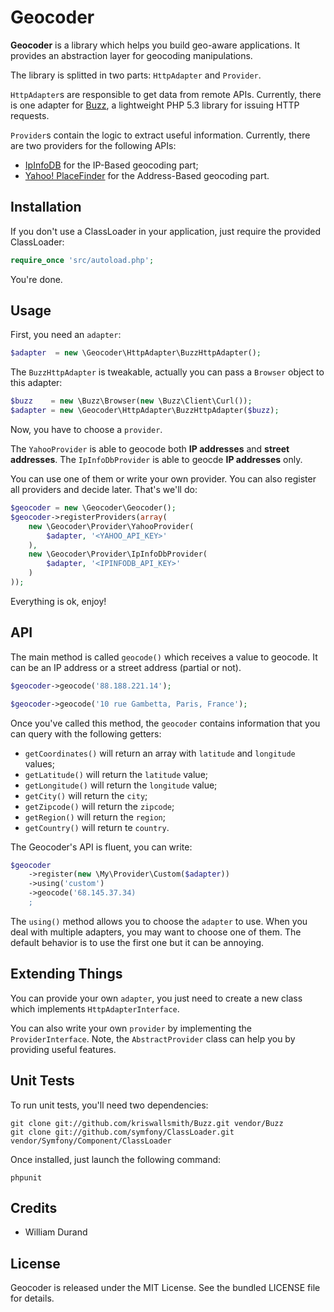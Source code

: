 Geocoder
========

**Geocoder** is a library which helps you build geo-aware applications. It provides an abstraction layer for geocoding manipulations.

The library is splitted in two parts: `HttpAdapter` and `Provider`.

`HttpAdapter`s are responsible to get data from remote APIs. Currently, there is one adapter for [Buzz](https://github.com/kriswallsmith/Buzz), a lightweight PHP 5.3 library for issuing HTTP requests.

`Provider`s contain the logic to extract useful information.
Currently, there are two providers for the following APIs:

* [IpInfoDB](http://www.ipinfodb.com/) for the IP-Based geocoding part;
* [Yahoo! PlaceFinder](http://developer.yahoo.com/geo/placefinder/) for the Address-Based geocoding part.

Installation
------------

If you don't use a ClassLoader in your application, just require the provided ClassLoader:

``` php
require_once 'src/autoload.php';
```

You're done.


Usage
-----

First, you need an `adapter`:

``` php
$adapter  = new \Geocoder\HttpAdapter\BuzzHttpAdapter();
```

The `BuzzHttpAdapter` is tweakable, actually you can pass a `Browser` object to this adapter:

``` php
$buzz    = new \Buzz\Browser(new \Buzz\Client\Curl());
$adapter = new \Geocoder\HttpAdapter\BuzzHttpAdapter($buzz);
```

Now, you have to choose a `provider`.

The `YahooProvider` is able to geocode both **IP addresses** and **street addresses**.
The `IpInfoDbProvider` is able to geocde **IP addresses** only.

You can use one of them or write your own provider. You can also register all providers and decide later.
That's we'll do:

``` php
$geocoder = new \Geocoder\Geocoder();
$geocoder->registerProviders(array(
    new \Geocoder\Provider\YahooProvider(
        $adapter, '<YAHOO_API_KEY>'
    ),
    new \Geocoder\Provider\IpInfoDbProvider(
        $adapter, '<IPINFODB_API_KEY>'
    )
));
```

Everything is ok, enjoy!

API
---

The main method is called `geocode()` which receives a value to geocode. It can be an IP address or a street address (partial or not).

``` php
$geocoder->geocode('88.188.221.14');

$geocoder->geocode('10 rue Gambetta, Paris, France');
```

Once you've called this method, the `geocoder` contains information that you can query with the following getters:

* `getCoordinates()` will return an array with `latitude` and `longitude` values;
* `getLatitude()` will return the `latitude` value;
* `getLongitude()` will return the `longitude` value;
* `getCity()` will return the `city`;
* `getZipcode()` will return the `zipcode`;
* `getRegion()` will return the `region`;
* `getCountry()` will return te `country`.

The Geocoder's API is fluent, you can write:

``` php
$geocoder
    ->register(new \My\Provider\Custom($adapter))
    ->using('custom')
    ->geocode('68.145.37.34)
    ;
```

The `using()` method allows you to choose the `adapter` to use. When you deal with multiple adapters, you may want to
choose one of them. The default behavior is to use the first one but it can be annoying.


Extending Things
----------------

You can provide your own `adapter`, you just need to create a new class which implements `HttpAdapterInterface`.

You can also write your own `provider` by implementing the `ProviderInterface`. Note, the `AbstractProvider` class can help you by
providing useful features.


Unit Tests
----------

To run unit tests, you'll need two dependencies:

```
git clone git://github.com/kriswallsmith/Buzz.git vendor/Buzz
git clone git://github.com/symfony/ClassLoader.git vendor/Symfony/Component/ClassLoader
```

Once installed, just launch the following command:

```
phpunit
```


Credits
-------

* William Durand


License
-------

Geocoder is released under the MIT License. See the bundled LICENSE file for details.
